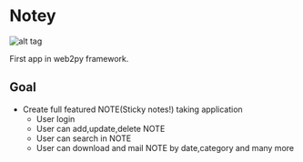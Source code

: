 Notey
=========
![alt tag](https://raw.github.com/jigarmistry/Notey/master/static/images/sticky_notes.png)

First app in web2py framework.

Goal 
------
* Create full featured NOTE(Sticky notes!) taking application
   * User login
   * User can add,update,delete NOTE
   * User can search in NOTE
   * User can download and mail NOTE by date,category and many more

